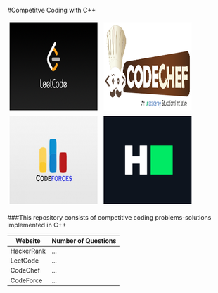 #Competitve Coding with C++

<img src="images/LeetCode_Sharing.png" style=" height:200px; width:200px; padding:5px;"/>

<img src="images/1200px-Codechef(new)_logo.svg.png" style="height:200px; width:200px;padding:5px;"/>

<img src="images/codefoces.jpg"  style="height:200px;width:200px;padding:5px;"/>

<img src="images/HackerRank_Icon-1000px.png" style="height:200px;width:200px;padding:5px;"/>

###This repository consists of competitive coding problems-solutions implemented in C++

| Website | Number of Questions |
| ----------- | ----------- |
| HackerRank | ... |
| LeetCode | ... |
|CodeChef|...|
|CodeForce|...|

